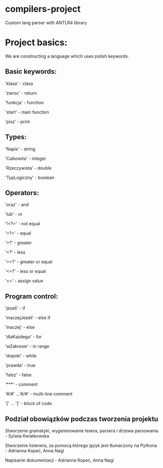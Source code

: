 # compilers-project


Custom lang parser with ANTLR4 library

# Project basics:

We are constructing a language which uses polish keywords.

## Basic keywords:

 'klasa' -  class
 
 'zwroc'  - return 
 
 'funkcja'  - function
 
 'start'  - main function 
 
 'pisz' - print
 
 

## Types:

 'Napis' - string 
 
 'Calkowita' - integer 
 
 'Rzeczywista' - double 
 
 'TypLogiczny' - boolean
 


## Operators:


 'oraz' - and 
 
 'lub'  - or
 
 '!=?=' - not equal
 
 '=?='  - equal
 
 '>?'  - greater
 
 '<?'  - less
 
 '>=?'  - greater or equal
 
 '<=?'  - less or equal
 
 '<='  - assign value 
 


## Program control:

 'jezeli'  - if
 
 'inaczejJezeli'  - else if
 
 'inaczej'  - else
 
 'dlaKazdego'  - for
 
 'wZakresie'  - in range
 
 'dopoki'  - while
 
 'prawda'  - true
 
 'falsz'  - false
 

 '***' - comment
 
 '#/#' ...'#/#'  - multi-line comment
 
 
 '[' ... ']' - block of code
 
 
 ## Podział obowiązków podczas tworzenia projektu

Stworzenie gramatyki, wygenerowanie lexera, parsera i drzewa parsowania - Sylwia Kwiatkowska

Stworzenie listenera, za pomocą którego język jest tłumaczony na Pythona - Adrianna Kopeć, Anna Nagi

Napisanie dokumentacji - Adrianna Kopeć, Anna Nagi





